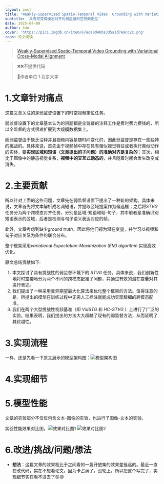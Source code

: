 ```yaml
---
layout: post
title: 'Weakly-Supervised Spatio-Temporal Video  Grounding with Variational Cross-Modal  Alignment ECCV 2024'
subtitle: '具有可变跨模态对齐的弱监督时空视频定位'
date: 2025-04-09
author: Sun
cover: 'https://pic1.imgdb.cn/item/67eca8d40ba3d5a1d7e9cc2c.png'
tags: 论文阅读
---
```


> [Weakly-Supervised Spatio-Temporal Video  Grounding with Variational Cross-Modal  Alignment](https://www.ecva.net/papers/eccv_2024/papers_ECCV/papers/06485.pdf)

> ❌❌不提供代码
> 
> 📌作者单位
> 1.北京大学

# 1.文章针对痛点

这篇文章关注的是弱监督设置下的时空视频定位任务。

弱监督设置下的文章基本认为的问题都是全监督的注释工作是费时费力费钱的，所以全监督的方式很难扩展到大规模数据集上。

而弱监督由于缺乏注释并且视频内容是随时间变化的，因此弱监督是存在一些独特的挑战的。具体来说，首先由于视频帧中存在具有相似视觉特征或者执行类似动作的实体，要**实现区域和短语（文章提出的子问题）的准确对齐是复杂的**；其次，相比于图像中的静态视觉关系，**视频中的交互式动态的**，并且随着时间会发生改变或消失。

# 2.主要贡献

所以针对上面的这些问题，文章先在弱监督设置下提出了一种新的架构。具体来说，文章首先将文本解析成名词短语，并提取区域提案作为候选框；之后将*STVG* 任务分为两个跨模态对齐任务，分别是区域-短语和帧-句子，其中前者是准确识别短语表示的区域，后者是检测与句子语义表达对应的帧。

此外，文章考虑到缺少*ground truth*，因此将他们视为潜在变量，并学习以视频和句子对应关系为条件的联合分布。

整个框架采用*variational  Expectation-Maximization (EM) algorithm* 实现高效优化。

原文总结贡献如下:

1. 本文探讨了具有挑战性的弱监督环境下的 *STVG* 任务。具体来说，我们创新性地将时空接地分为两个不同的跨模态配准子问题，并通过有效的潜在变量对其进行表述。
2. 我们提出了一种采用变异期望最大化算法来优化整个框架的方法。值得注意的是，所提出的模型在训练过程中无需人工标注就能成功实现精细的跨模态配准。
3. 我们在两个大型挑战性视频基准（即 *VidSTG* 和 *HC-STVG* ）上进行了广泛的实验。结果表明，我们提出的方法大大超越了现有的弱监督方法，从而证明了其优越性。

# 3.实现流程

一样，还是先看一下原文展示的模型架构图：![模型架构图](https://pic1.imgdb.cn/item/67ecc70c0ba3d5a1d7e9f6e8.png)

# 4.实现细节


# 5.模型性能

文章的实验部分不仅仅包含文本-图像的实验，也进行了图像-文本的实验。

实验性能效果对比图。![效果对比图1](https://pic1.imgdb.cn/item/67f62e6088c538a9b5c77af7.png)
![效果对比图2](https://pic1.imgdb.cn/item/67f62e8c88c538a9b5c77b3b.png)

# 6.改进/挑战/问题/想法

* **想法**：这篇文章的效果相比于之间看的一篇开放集的效果差挺远的。最近一直在改代码，实在不想看论文，因为卡占满了，没轮上，所以把这个写完了，实现细节实在看不进去了😞😞


